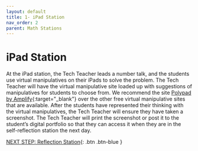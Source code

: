 ```yaml
---
layout: default
title: 1- iPad Station 
nav_order: 2
parent: Math Stations
---
```

# iPad Station
At the iPad station, the Tech Teacher leads a number talk, and the students use virtual manipulatives on their iPads to solve the problem. The Tech Teacher will have the virtual manipulative site loaded up with suggestions of manipulatives for students to choose from. We recommend the site [Polypad by Amplify](https://polypad.amplify.com/p){:target="_blank"}  over the other free virtual manipulative sites that are available.  After the students have represented their thinking with the virtual manipulatives, the Tech Teacher will ensure they have taken a screenshot. The Tech Teacher will print the screenshot or post it to the student’s digital portfolio so that they can access it when they are in the self-reflection station the next day.  

[NEXT STEP: Reflection Station](2-reflection-station.html){: .btn .btn-blue }
